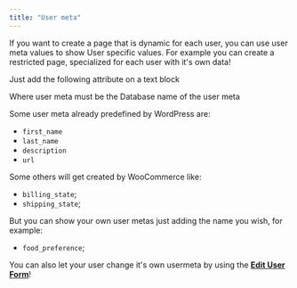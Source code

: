 ```yaml
---
title: "User meta"
---
```


If you want to create a page that is dynamic for each user, you can use user meta values to show User specific values. For example you can create a restricted page, specialized for each user with it's own data!

Just add the following attribute on a text block

<custom-attribute dynamic name="usermeta" value="usermeta name" ></custom-attribute>

Where user meta must be the Database name of the user meta

Some user meta already predefined by WordPress are:

* ```first_name```
* ```last_name```
* ```description```
* ```url```

Some others will get created by WooCommerce like:

* ```billing_state```;
* ```shipping_state```;

But you can show your own user metas just adding the name you wish, for example:
* ```food_preference```;

You can also let your user change it's own usermeta by using the [**Edit User Form**](/wordpress/forms/account#edit-user)!